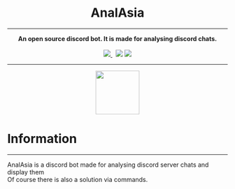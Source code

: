 <div align="center">
    <h1>AnalAsia</h1>
<hr>
<strong>
    An open source discord bot. It is made for analysing discord chats.
</strong><br><br>
<a href="https://hub.docker.com/r/mathisburger/ikea-names-generator">
<img src="https://img.shields.io/docker/automated/mathisburger/anal-asia?style=for-the-badge">
</a>&nbsp;
<img src="https://img.shields.io/docker/pulls/mathisburger/anal-asia?style=for-the-badge">
<img src="https://img.shields.io/github/license/MathisBurger/AnalAsia?style=for-the-badge">
</div>

<hr>

<div align="center">
<img src="https://upload.wikimedia.org/wikipedia/commons/thumb/0/05/Go_Logo_Blue.svg/1200px-Go_Logo_Blue.svg.png" height="100">
</div>

# Information

---
AnalAsia is a discord bot made for analysing discord server chats and display them<br>
Of course there is also a solution via commands.
